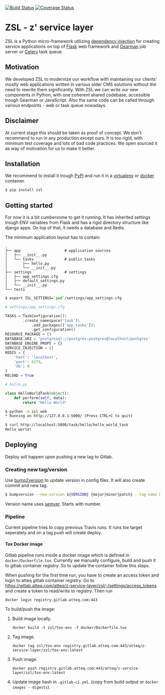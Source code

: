 [![Build Status](https://travis-ci.org/AtteqCom/zsl.svg?branch=master)](https://travis-ci.org/AtteqCom/zsl)
[![Coverage Status](https://coveralls.io/repos/github/AtteqCom/zsl/badge.svg?branch=master)](https://coveralls.io/github/AtteqCom/zsl?branch=master)

# ZSL - z' service layer

ZSL is a Python micro-framework utilizing
[dependency injection](https://en.wikipedia.org/wiki/Dependency_injection)
for creating service applications on top of
[Flask](https://flask.palletsprojects.com/en/1.1.x/) web framework and
[Gearman](http://gearman.org/) job server or
[Celery](http://http://www.celeryproject.org/) task queue.

## Motivation

We developed ZSL to modernize our workflow with maintaining our clients'
mostly web applications written in various older CMS solutions without the
need to rewrite them significantly. With ZSL we can write our new components
in Python, with one coherent shared codebase, accessible trough Gearman or
JavaScript. Also the same code can be called through various endpoints - web or
 task queue nowadays.

## Disclaimer

At current stage this should be taken as proof of concept. We don't recommend to
run in any production except ours. It is too rigid, with minimum test coverage
and lots of bad code practices. We open sourced it as way of motivation for us
to make it better.

## Installation

We recommend to install it trough [PyPi](https://pypi.org/) and run it in
a [virtualenv](https://docs.python.org/3/library/venv.html) or
[docker](https://www.docker.com/) container.

```bash
$ pip install zsl
```

## Getting started

For now it is a bit cumbersome to get it running. It has inherited settings
trough ENV variables from Flask and has a rigid directory structure like django
apps. On top of that, it needs a database and Redis.

The minimum application layout has to contain:
```
.
├── app                    # application sources
│   ├── __init__.py
│   └── tasks              # public tasks
│       ├── hello.py
│       └── __init__.py
├── settings               # settings
│   ├── app_settings.cfg
│   ├── default_settings.py
│   └── __init__.py
└── tests
```

```bash
$ export ZSL_SETTINGS=`pwd`/settings/app_settings.cfg
```

```python
# settings/app_settings.cfg

TASKS = TaskConfiguration()\
        .create_namespace('task')\
            .add_packages(['app.tasks'])\
            .get_configuration()
RESOURCE_PACKAGE = ()
DATABASE_URI = 'postgresql://postgres:postgres@localhost/postgres'
DATABASE_ENGINE_PROPS = {}
SERVICE_INJECTION = ()
REDIS = {
    'host': 'localhost',
    'port': 6379,
    'db': 0
}
RELOAD = True

```

```python
# hello.py

class HelloWorldTask(object):
    def perform(self, data):
        return "Hello World"
```

```bash
$ python -m zsl web
* Running on http://127.0.0.1:5000/ (Press CTRL+C to quit)

```

```bash
$ curl http://localhost:5000/task/hello/hello_world_task
Hello world!
```

## Deploying

Deploy will happen upon pushing a new tag to Gitlab.

### Creating new tag/version

Use [bump2version](https://github.com/c4urself/bump2version) to update version in config files. It will also create commit and new tag.

```bash
$ bumpversion --new-version ${VERSION} {major|minor|patch} --tag-name ${VERSION}
```

Version name uses [semver](https://semver.org/). Starts with number.

### Pipeline

Current pipeline tries to copy previous Travis runs. It runs tox target seperately and on a tag push will create deploy.

#### Tox Docker image

Gitlab pipeline runs inside a docker image which is defined in `docker/Dockerfile.tox`. Currently we manually configure, build and push it to gitlab container registry. So to update the container follow this steps.

When pushing for the first time run, you have to create an access token and login to atteq gitlab container registry. 
Go to https://gitlab.atteq.com/atteq/z-service-layer/zsl/-/settings/access_tokens and create a token to read/write to registry. Then run

`docker login registry.gitlab.atteq.com:443`

To build/push the image:

1. Build image locally.

    `docker build -t zsl/tox-env -f docker/Dockerfile.tox`

2. Tag image.

    `docker tag zsl/tox-env registry.gitlab.atteq.com:443/atteq/z-service-layer/zsl/tox-env:latest`

3. Push image.

    `docker push registry.gitlab.atteq.com:443/atteq/z-service-layer/zsl/tox-env:latest`

4. Update image hash in `.gitlab-ci.yml`. (copy from build output or `docker images --digests`).